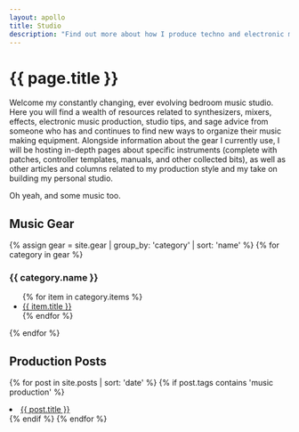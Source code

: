 ```yaml
---
layout: apollo
title: Studio
description: "Find out more about how I produce techno and electronic music, view my synthesizer and eurorack modular collections, grab controller templates and patches for your favorite digital instruments."
---
```


# {{ page.title }}
Welcome my constantly changing, ever evolving bedroom music studio. Here you will find a wealth of resources related to synthesizers, mixers, effects, electronic music production, studio tips, and sage advice from someone who has and continues to find new ways to organize their music making equipment. Alongside information about the gear I currently use, I will be hosting in-depth pages about specific instruments (complete with patches, controller templates, manuals, and other collected bits), as well as other articles and columns related to my production style and my take on building my personal studio.

Oh yeah, and some music too.

## Music Gear
{% assign gear = site.gear | group_by: 'category' | sort: 'name' %}
{% for category in gear %}
<h3>{{ category.name }}</h3>
<ul>
  {% for item in category.items %}
    <li><a href="{{ item.url }}" title="{{ item.title }}">{{ item.title }}</a></li>
  {% endfor %}
</ul>
{% endfor %}

## Production Posts
{% for post in site.posts | sort: 'date' %}
{% if post.tags contains 'music production' %}
<li><a href="{{ post.url }}" title="{{ post.title }}">{{ post.title }}</a></li>
{% endif %}
{% endfor %}
